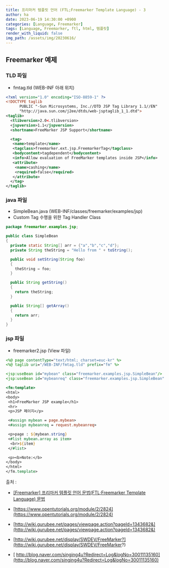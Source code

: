 ```yaml
---
title: 프리마커 템플릿 언어 (FTL;Freemarker Template Language) - 3
author: ha
date: 2023-06-19 14:30:00 +0900
categories: [Language, Freemarker]
tags: [Language, Freemarker, ftl, html, 템플릿]
render_with_liquid: false
img_path: /assets/img/20230616/
---
```


## Freemarker 예제

### TLD 파일

- fmtag.tld (WEB-INF 아래 위치)

```xml
<?xml version="1.0" encoding="ISO-8859-1" ?>
<!DOCTYPE taglib
      PUBLIC "-Sun Microsystems, Inc.//DTD JSP Tag Library 1.1//EN"
      "http://java.sun.com/j2ee/dtds/web-jsptaglib_1_1.dtd">
<taglib>
  <tlibversion>2.0<.tlibversion>
  <jspversion>1.1</jspversion>
  <shortname>FreeMarker JSP Support</shortname>

  <tag>
   <name>template</name>
   <tagclass>freemarker.ext.jsp.FreemarkerTag</tagclass>
   <bodycontent>tagdependent</bodycontent>
   <info>Allow evaluation of FreeMarker templates inside JSP</info>
   <attribute>
    <name>cashing</name>
    <required>false</required>
   </attribute>
  </tag>
</taglib>
```

### java 파일

- SimpleBean.java (WEB-INF/classes/freemarker/examples/jsp)
- Custom Tag 수행을 위한 Tag Handler Class

```java
package freemarker.examples.jsp;

public class SimpleBean
{
  private static String[] arr = {"a","b","c","d"};
  private String theString = "Hello from " + toString();

  public void setString(String foo)
  {
    theString = foo;
  }

  public String getString()
  {
    return theString;
  }

  public String[] getArray()
  {
    return arr;
  }
}
```

### jsp 파일

- freemarker2.jsp (View 파일)

```jsp
<%@ page contentType="text/html; charset=euc-kr" %>
<%@ taglib uri="/WEB-INF/fmtag.tld" prefix="fm" %>

<jsp:useBean id="mybean" class="freemarker.examples.jsp.SimpleBean"/>
<jsp:useBean id="mybeanreq" class="freemarker.examples.jsp.SimpleBean" scope="request" />

<fm:template>
<html>
<body>
 <h1>FreeMarker JSP example</h1>
 <hr>
 <p>JSP 페이지</p>

 <#assign mybean = page.mybean>
 <#assign mybeanreq = request.mybeanreq>

 <p>page : ${mybean.string}
 <#list mybean.array as item>
  <br>${item}
 </#list>

 <p><b>Note:</b>
</body>
</html>
</fm.template>
```

출처 :

- [[Freemarker] 프리마커 템플릿 언어 문법(FTL;Freemarker Template Language) 문법](https://soft.plusblog.co.kr/99)

- [https://www.opentutorials.org/module/2/2824](https://www.opentutorials.org/module/2/2824)

- [http://wiki.gurubee.net/pages/viewpage.action?pageId=1343682&](http://wiki.gurubee.net/pages/viewpage.action?pageId=1343682&)

- [http://wiki.gurubee.net/display/SWDEV/FreeMarker?](http://wiki.gurubee.net/display/SWDEV/FreeMarker?)

- [ http://blog.naver.com/singing4u?Redirect=Log&logNo=30011135160](http://blog.naver.com/singing4u?Redirect=Log&logNo=30011135160)
